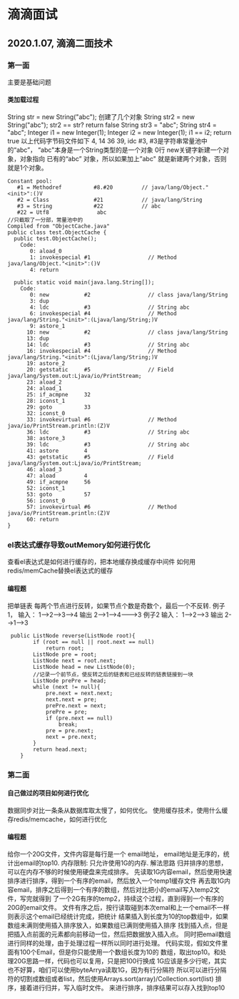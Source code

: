 # 滴滴面试
## 2020.1.07, 滴滴二面技术
### 第一面
主要是基础问题
#### 类加载过程
String str = new String("abc");
创建了几个对象
String str2 = new String("abc");
str2 == str? return false
String str3 = "abc";
String str4 = "abc";
Integer i1 = new Integer(1);
Integer i2 = new Integer(1);
i1 == i2; return true
以上代码字节码文件如下
4, 14 36 39, idc #3, #3是字符串常量池中的“abc”，
“abc"本身是一个String类型的是一个对象
0行 new关键字新建一个对象，对象指向 已有的“abc” 对象，所以如果加上”abc"
就是新建两个对象，否则就是1个对象。
```
Constant pool:
   #1 = Methodref          #8.#20         // java/lang/Object."<init>":()V
   #2 = Class              #21            // java/lang/String
   #3 = String             #22            // abc
   #22 = Utf8               abc
//只截取了一分部，常量池中的
Compiled from "ObjectCache.java"
public class test.ObjectCache {
  public test.ObjectCache();
    Code:
       0: aload_0
       1: invokespecial #1                  // Method java/lang/Object."<init>":()V
       4: return

  public static void main(java.lang.String[]);
    Code:
       0: new           #2                  // class java/lang/String
       3: dup
       4: ldc           #3                  // String abc
       6: invokespecial #4                  // Method java/lang/String."<init>":(Ljava/lang/String;)V
       9: astore_1
      10: new           #2                  // class java/lang/String
      13: dup
      14: ldc           #3                  // String abc
      16: invokespecial #4                  // Method java/lang/String."<init>":(Ljava/lang/String;)V
      19: astore_2
      20: getstatic     #5                  // Field java/lang/System.out:Ljava/io/PrintStream;
      23: aload_2
      24: aload_1
      25: if_acmpne     32
      28: iconst_1
      29: goto          33
      32: iconst_0
      33: invokevirtual #6                  // Method java/io/PrintStream.println:(Z)V
      36: ldc           #3                  // String abc
      38: astore_3
      39: ldc           #3                  // String abc
      41: astore        4
      43: getstatic     #5                  // Field java/lang/System.out:Ljava/io/PrintStream;
      46: aload_3
      47: aload         4
      49: if_acmpne     56
      52: iconst_1
      53: goto          57
      56: iconst_0
      57: invokevirtual #6                  // Method java/io/PrintStream.println:(Z)V
      60: return
}

```
### el表达式缓存导致outMemory如何进行优化
查看el表达式是如何进行缓存的，把本地缓存换成缓存中间件
如何用redis/memCache替换el表达式的缓存

#### 编程题
把单链表 每两个节点进行反转，如果节点个数是奇数个，最后一个不反转.
例子1，
输入：
1-->2-->3-->4
输出
2-->1-->4--->3
例子2
输入：
1-->2-->3
输出
2-->1-->3
```
 public ListNode reverse(ListNode root){
        if (root == null || root.next == null)
            return root;
        ListNode pre = root;
        ListNode next = root.next;
        ListNode head = new ListNode(0);
        //记录一个前节点，使反转之后的链表和已经反转的链表链接到一块
        ListNode prePre = head;
        while (next != null){
            pre.next = next.next;
            next.next = pre;
            prePre.next = next;
            prePre = pre;
            if (pre.next == null)
                break;
            pre = pre.next;
            next = pre.next;
        }
        return head.next;
    }
```
### 第二面
#### 自己做过的项目如何进行优化
数据同步对比一条条从数据库取太慢了，如何优化。
使用缓存技术，使用什么缓存redis/memcache，如何进行优化
#### 编程题
给你一个20G文件，文件内容是每行是一个 email地址， email地址是无序的，统计出email的top10.
内存限制: 只允许使用1G的内存.
解法思路
归并排序的思想，可以在内存不够的时候使用硬盘来完成排序。
先读取1G内容email，然后使用快速排序进行排序，得到一个有序的email，然后放入一个temp1缓存文件
再去取1G内容email，排序之后得到一个有序的数组，然后对比把小的email写入temp2文件，写完就得到
了一个2G有序的temp2，持续这个过程，直到得到一个有序的20G的email文件。
文件有序之后，按行读取碰到本次emal和上一个email不一样则表示这个email已经统计完成，把统计
结果插入到长度为10的top数组中，如果数组未满则使用插入排序放入，如果数组已满则使用插入排序
找到插入点，但是把插入点前面的元素都向前移动一位，然后把数据放入插入点。
同时把email数组进行同样的处理，由于处理过程一样所以同时进行处理。
代码实现，假如文件里面有100个Email，但是你只能使用一个数组长度为10的
数组，取出top10。和处理20G思路一样，代码也可以复用，只是把100行换成
1G应该是多少行呢，其实也不好算，咱们可以使用byteArrya读取1G，因为有行分隔符
所以可以进行分隔符的切割成数组或者list，然后使用Arrays.sort(array)/Collection.sort(list)
排序，接着进行归并，写入临时文件。
来进行排序，排序结果可以存入找到top10
```

```
